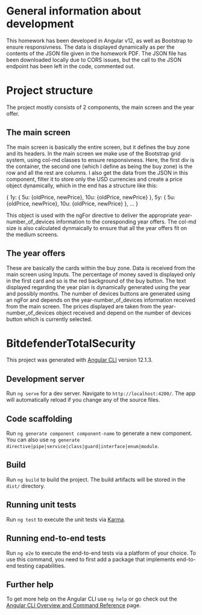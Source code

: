 # General information about development

This homework has been developed in Angular v12, as well as Bootstrap to ensure responsivness.
The data is displayed dynamically as per the contents of the JSON file given in the homework PDF.
The JSON file has been downloaded locally due to CORS issues, but the call to the JSON endpoint has been left in the code, commented out.

# Project structure

The project mostly consists of 2 components, the main screen and the year offer.

## The main screen

The main screen is basically the entire screen, but it defines the buy zone and its headers.
In the main screen we make use of the Bootstrap grid system, using col-md classes to ensure responsivness.
Here, the first div is the container, the second one (which I define as being the buy zone) is the row and all the rest are columns.
I also get the data from the JSON in this component, filter it to store only the USD currencies and create a price object dynamically, which in the end has a structure like this:

{
1y: {
5u: {oldPrice, newPrice},
10u: {oldPrice, newPrice}
},
5y: {
5u: {oldPrice, newPrice},
10u: {oldPrice, newPrice}
},
...
}

This object is used with the ngFor directive to deliver the appropriate year-number_of_devices information to the coresponding year offers.
The col-md size is also calculated dynmaically to ensure that all the year offers fit on the medium screens.

## The year offers

These are basically the cards within the buy zone.
Data is received from the main screen using Inputs.
The percentage of money saved is displayed only in the first card and so is the red background of the buy button.
The text displayed regarding the year plan is dynamically generated using the year and possibly months.
The number of devices buttons are generated using an ngFor and depends on the year-number_of_devices information received from the main screen.
The prices displayed are taken from the year-number_of_devices object received and depend on the number of devices button which is currently selected.

# BitdefenderTotalSecurity

This project was generated with [Angular CLI](https://github.com/angular/angular-cli) version 12.1.3.

## Development server

Run `ng serve` for a dev server. Navigate to `http://localhost:4200/`. The app will automatically reload if you change any of the source files.

## Code scaffolding

Run `ng generate component component-name` to generate a new component. You can also use `ng generate directive|pipe|service|class|guard|interface|enum|module`.

## Build

Run `ng build` to build the project. The build artifacts will be stored in the `dist/` directory.

## Running unit tests

Run `ng test` to execute the unit tests via [Karma](https://karma-runner.github.io).

## Running end-to-end tests

Run `ng e2e` to execute the end-to-end tests via a platform of your choice. To use this command, you need to first add a package that implements end-to-end testing capabilities.

## Further help

To get more help on the Angular CLI use `ng help` or go check out the [Angular CLI Overview and Command Reference](https://angular.io/cli) page.
